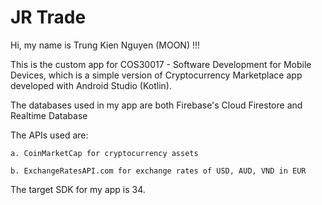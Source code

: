# JR Trade

Hi, my name is Trung Kien Nguyen (MOON) !!!

This is the custom app for COS30017 - Software Development for Mobile Devices, which is a simple version of Cryptocurrency Marketplace app developed with Android Studio (Kotlin).

The databases used in my app are both Firebase's Cloud Firestore and Realtime Database

The APIs used are:

    a. CoinMarketCap for cryptocurrency assets
    
    b. ExchangeRatesAPI.com for exchange rates of USD, AUD, VND in EUR

The target SDK for my app is 34.